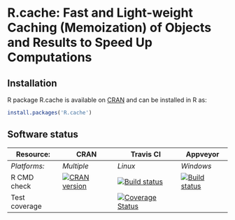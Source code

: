 # R.cache: Fast and Light-weight Caching (Memoization) of Objects and Results to Speed Up Computations


## Installation
R package R.cache is available on [CRAN](http://cran.r-project.org/package=R.cache) and can be installed in R as:
```r
install.packages('R.cache')
```




## Software status

| Resource:     | CRAN        | Travis CI     | Appveyor         |
| ------------- | ------------------- | ------------- | ---------------- |
| _Platforms:_  | _Multiple_          | _Linux_       | _Windows_        |
| R CMD check   | <a href="http://cran.r-project.org/web/checks/check_results_R.cache.html"><img border="0" src="http://www.r-pkg.org/badges/version/R.cache" alt="CRAN version"></a> | <a href="https://travis-ci.org/HenrikBengtsson/R.cache"><img src="https://travis-ci.org/HenrikBengtsson/R.cache.svg" alt="Build status"></a> | <a href="https://ci.appveyor.com/project/HenrikBengtsson/r-cache"><img src="https://ci.appveyor.com/api/projects/status/github/HenrikBengtsson/R.cache?svg=true" alt="Build status"></a> |
| Test coverage |                     | <a href="https://coveralls.io/r/HenrikBengtsson/R.cache"><img src="https://coveralls.io/repos/HenrikBengtsson/R.cache/badge.svg?branch=develop" alt="Coverage Status"/></a>   |                  |

